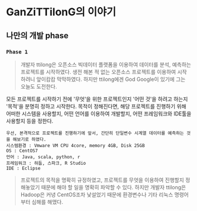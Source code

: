 # GanZiTTilonG의 이야기

## 나만의 개발 phase

### `Phase 1`


> 개발자 ttilong은 오픈소스 빅데이터 플랫폼을 이용하여 데이터를 분석, 예측하는 프로젝트를 시작하였다.
> 생전 해본 적 없는 오픈소스 프로젝트를 이용하여 시작하려니 앞이캄캄 막막하였다.
> 하지만 ttilong에겐 God Google이 있기에 그는 오늘도 도전한다.

모든 프로젝트를 시작하기 전에 '무엇'을 위한 프로젝트인지 '어떤 것'을 하려고 하는지 '목적'을 분명히 정하고 시작한다.
목적이 정해진다면, 해당 프로젝트를 진행하기 위해 어떠한 시스템을 사용할지, 어떤 언어를 이용하여 개발할지, 어떤 프레임워크와 IDE툴을 사용할지 등을 정한다.

```
우선, 본격적으로 프로젝트를 진행하기에 앞서, 간단히 단일변수 시계열 데이터를 예측하는 것을 해보기로 하였다.
시스템환경 : Vmware VM CPU 4core, memory 4GB, Disk 25GB
OS : CentOS7
언어 : Java, scala, python, r
프레임워크 : 하둡, 스파크, R Studio
IDE : Eclipse
```

> 프로젝트의 목적을 명확히 규정하였고, 프로젝트를 무엇을 이용하여 진행할지 정해놓았기 때문에 해야 할 일을 명확히 파악할 수 있다. 
> 하지만 개발자 ttilong은 Hadoop은 커녕 CentOS조차 낯설었기 때문에 환경변수나 기타 리눅스 명령어부터 심해를 해맸다.

